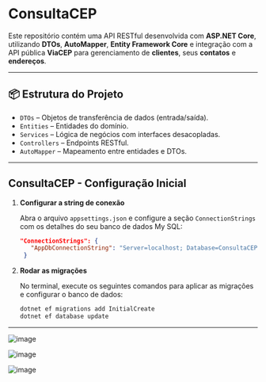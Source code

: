 # ConsultaCEP

Este repositório contém uma API RESTful desenvolvida com **ASP.NET Core**, utilizando **DTOs**, **AutoMapper**, **Entity Framework Core** e integração com a API pública **ViaCEP** para gerenciamento de **clientes**, seus **contatos** e **endereços**.

---

## 📦 Estrutura do Projeto

- `DTOs` – Objetos de transferência de dados (entrada/saída).
- `Entities` – Entidades do domínio.
- `Services` – Lógica de negócios com interfaces desacopladas.
- `Controllers` – Endpoints RESTful.
- `AutoMapper` – Mapeamento entre entidades e DTOs.

---

## ConsultaCEP - Configuração Inicial

1. **Configurar a string de conexão**

   Abra o arquivo `appsettings.json` e configure a seção `ConnectionStrings` com os detalhes do seu banco de dados My SQL:

   ```json
   "ConnectionStrings": {
      "AppDbConnectionString": "Server=localhost; Database=ConsultaCEP; User=root; Password=root;"
    }
   ```

2. **Rodar as migrações**

   No terminal, execute os seguintes comandos para aplicar as migrações e configurar o banco de dados:

   ```bash
   dotnet ef migrations add InitialCreate
   dotnet ef database update
   ```
   
---

![image](https://github.com/user-attachments/assets/053975a9-a26d-4fe8-930c-899f8d8bcec7)

![image](https://github.com/user-attachments/assets/95b40fd4-165f-4821-bc09-a74ead966477)

![image](https://github.com/user-attachments/assets/abb195e0-25b5-493d-bbf5-f76495bf1183)


